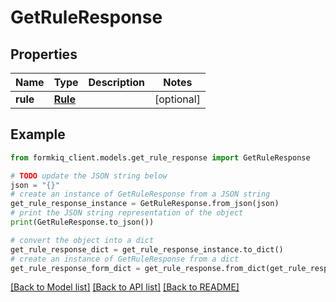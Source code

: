 # GetRuleResponse


## Properties

Name | Type | Description | Notes
------------ | ------------- | ------------- | -------------
**rule** | [**Rule**](Rule.md) |  | [optional] 

## Example

```python
from formkiq_client.models.get_rule_response import GetRuleResponse

# TODO update the JSON string below
json = "{}"
# create an instance of GetRuleResponse from a JSON string
get_rule_response_instance = GetRuleResponse.from_json(json)
# print the JSON string representation of the object
print(GetRuleResponse.to_json())

# convert the object into a dict
get_rule_response_dict = get_rule_response_instance.to_dict()
# create an instance of GetRuleResponse from a dict
get_rule_response_form_dict = get_rule_response.from_dict(get_rule_response_dict)
```
[[Back to Model list]](../README.md#documentation-for-models) [[Back to API list]](../README.md#documentation-for-api-endpoints) [[Back to README]](../README.md)


